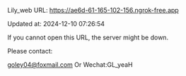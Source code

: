 Lily_web URL: https://ae6d-61-165-102-156.ngrok-free.app

Updated at: 2024-12-10 07:26:54

If you cannot open this URL, the server might be down.

Please contact: 

goley04@foxmail.com Or Wechat:GL_yeaH